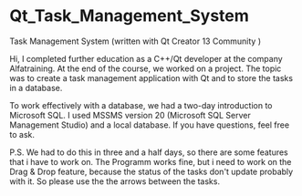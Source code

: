 # Qt_Task_Management_System
Task Management System (written with Qt Creator 13 Community )

Hi, I completed further education as a C++/Qt developer at the company Alfatraining.
At the end of the course, we worked on a project. 
The topic was to create a task management application with Qt and to store the tasks in a database.

To work effectively with a database, we had a two-day introduction to Microsoft SQL.
I used MSSMS version 20  (Microsoft SQL Server Management Studio) and a local database.
If you have questions, feel free to ask.

P.S. We had to do this in three and a half days, so there are some features that i have to work on. The Programm works fine, but 
i need to work on the Drag & Drop feature, because the status of the tasks don't update probably with it.
So please use the the arrows between the tasks.

